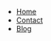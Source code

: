 <div id="main-navigation">
    <div id="toggle-wrapper">
        <div>
            <div tabindex="0" class="js-toggle-nav burger-icon">
                <div></div>
                <div></div>
                <div></div>
            </div>
        </div>
    </div>
    <div class="center-center-wrapper">
        <div class="center-center-container">
            <ul>
                <li><a href="/">Home</a></li>
                <li><a href="/contact">Contact</a></li>
                <li><a href="/blog">Blog</a></li>
                <!-- <li><a href="/motivation">Feeling washed up?</a></li> -->
            </ul>
        </div>
    </div>
</div>
